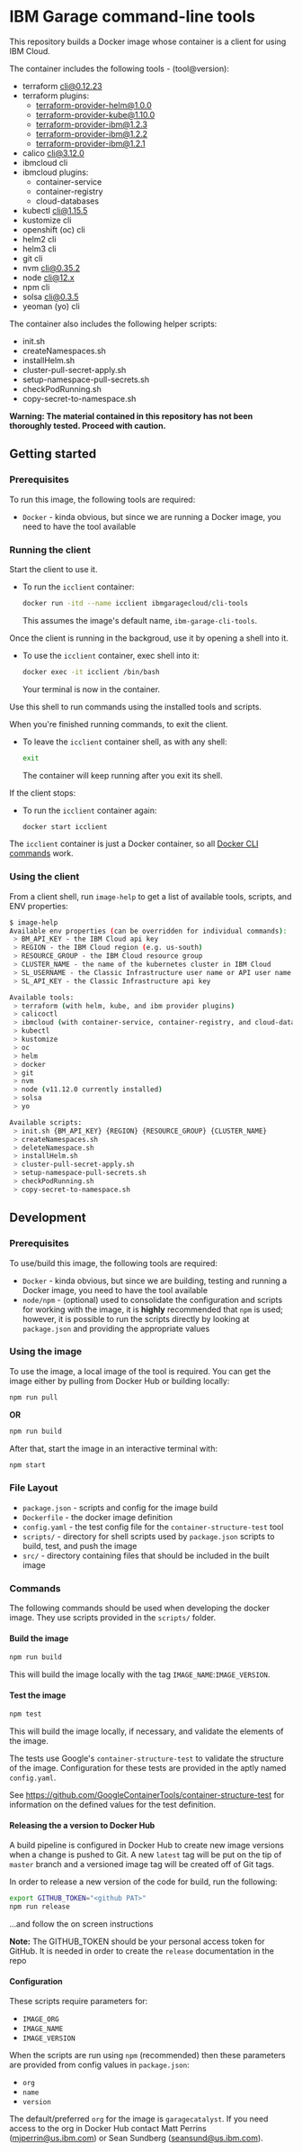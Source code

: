 # IBM Garage command-line tools

This repository builds a Docker image whose container is a client for using IBM Cloud.

The container includes the following tools - (tool@version):
- terraform cli@0.12.23
- terraform plugins:
  - terraform-provider-helm@1.0.0
  - terraform-provider-kube@1.10.0
  - terraform-provider-ibm@1.2.3
  - terraform-provider-ibm@1.2.2
  - terraform-provider-ibm@1.2.1
- calico cli@3.12.0
- ibmcloud cli
- ibmcloud plugins:
  - container-service
  - container-registry
  - cloud-databases
- kubectl cli@1.15.5
- kustomize cli
- openshift (oc) cli 
- helm2 cli
- helm3 cli
- git cli
- nvm cli@0.35.2
- node cli@12.x
- npm cli
- solsa cli@0.3.5
- yeoman (yo) cli

The container also includes the following helper scripts:
- init.sh
- createNamespaces.sh
- installHelm.sh
- cluster-pull-secret-apply.sh
- setup-namespace-pull-secrets.sh
- checkPodRunning.sh
- copy-secret-to-namespace.sh

**Warning: The material contained in this repository has not been thoroughly tested. Proceed with caution.**

## Getting started

### Prerequisites

To run this image, the following tools are required:

- `Docker` - kinda obvious, but since we are running a Docker image, you need to have the tool available

### Running the client

Start the client to use it.

- To run the `icclient` container:

    ```bash
    docker run -itd --name icclient ibmgaragecloud/cli-tools
    ```

    This  assumes the image's default name, `ibm-garage-cli-tools`.

Once the client is running in the backgroud, use it by opening a shell into it.

- To use the `icclient` container, exec shell into it:

    ```bash
    docker exec -it icclient /bin/bash
    ```

    Your terminal is now in the container. 

Use this shell to run commands using the installed tools and scripts.

When you're finished running commands, to exit the client.

- To leave the `icclient` container shell, as with any shell:

    ```bash
    exit
    ```

    The container will keep running after you exit its shell.

If the client stops:

- To run the `icclient` container again:

    ```bash
    docker start icclient
    ```

The `icclient` container is just a Docker container, so all [Docker CLI commands](https://docs.docker.com/engine/reference/commandline/cli/) work.

### Using the client

From a client shell, run `image-help` to get a list of available tools, scripts, and ENV properties:

```bash
$ image-help
Available env properties (can be overridden for individual commands):
 > BM_API_KEY - the IBM Cloud api key
 > REGION - the IBM Cloud region (e.g. us-south)
 > RESOURCE_GROUP - the IBM Cloud resource group
 > CLUSTER_NAME - the name of the kubernetes cluster in IBM Cloud
 > SL_USERNAME - the Classic Infrastructure user name or API user name (e.g. 282165_joe@us.ibm.com)
 > SL_API_KEY - the Classic Infrastructure api key

Available tools:
 > terraform (with helm, kube, and ibm provider plugins)
 > calicoctl
 > ibmcloud (with container-service, container-registry, and cloud-databases plugins)
 > kubectl
 > kustomize
 > oc
 > helm
 > docker
 > git
 > nvm
 > node (v11.12.0 currently installed)
 > solsa
 > yo

Available scripts:
 > init.sh {BM_API_KEY} {REGION} {RESOURCE_GROUP} {CLUSTER_NAME}
 > createNamespaces.sh
 > deleteNamespace.sh
 > installHelm.sh
 > cluster-pull-secret-apply.sh
 > setup-namespace-pull-secrets.sh
 > checkPodRunning.sh
 > copy-secret-to-namespace.sh
```

## Development

### Prerequisites

To use/build this image, the following tools are required:

- `Docker` - kinda obvious, but since we are building, testing and running a Docker image, you need to have
the tool available
- `node/npm` - (optional) used to consolidate the configuration and scripts for working with the image, it
is **highly** recommended that `npm` is used; however, it is possible to run the scripts directly by looking
at `package.json` and providing the appropriate values

### Using the image

To use the image, a local image of the tool is required. You can get the image either by pulling from Docker Hub or 
building locally:

```bash
npm run pull
```

**OR**

```bash
npm run build
```

After that, start the image in an interactive terminal with:

```bash
npm start
```

### File Layout

- `package.json` - scripts and config for the image build
- `Dockerfile` - the docker image definition
- `config.yaml` - the test config file for the `container-structure-test` tool
- `scripts/` - directory for shell scripts used by `package.json` scripts to build, test, and 
push the image
- `src/` - directory containing files that should be included in the built image

### Commands

The following commands should be used when developing the docker image. They use scripts
provided in the `scripts/` folder.

#### Build the image

```bash
npm run build
```

This will build the image locally with the tag `IMAGE_NAME`:`IMAGE_VERSION`.

#### Test the image

```bash
npm test
```

This will build the image locally, if necessary, and validate the elements of the
image.

The tests use Google's `container-structure-test` to validate the structure of 
the image. Configuration for these tests are provided in the aptly named `config.yaml`.

See https://github.com/GoogleContainerTools/container-structure-test for information on the
defined values for the test definition.

#### Releasing the a version to Docker Hub

A build pipeline is configured in Docker Hub to create new image versions when a change is pushed to Git. A new `latest` tag will be put on the tip of `master` branch and a
versioned image tag will be created off of Git tags.

In order to release a new version of the code for build, run the following:

```bash
export GITHUB_TOKEN="<github PAT>"
npm run release
```

...and follow the on screen instructions

**Note:** The GITHUB_TOKEN should be your personal access token for GitHub. It is needed in order to create the `release` documentation in the repo

#### Configuration

These scripts require parameters for:
- `IMAGE_ORG` 
- `IMAGE_NAME`
- `IMAGE_VERSION`

When the scripts are run using `npm` (recommended) then these parameters are provided from
config values in `package.json`:
- `org`
- `name`
- `version`

The default/preferred `org` for the image is `garagecatalyst`. If you need access to the
org in Docker Hub contact Matt Perrins (mjperrin@us.ibm.com) or Sean Sundberg 
(seansund@us.ibm.com).

